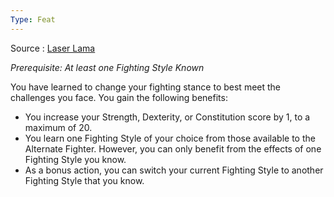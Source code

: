 ```yaml
---
Type: Feat
---
```

Source : [Laser Lama](https://drive.google.com/file/d/1-F5qAIGyG9IitLjBFvwHeHMzzrt6NAkD/view)

*Prerequisite: At least one Fighting Style Known*

You have learned to change your fighting stance to best meet the challenges you face. You gain the following benefits:
- You increase your Strength, Dexterity, or Constitution score by 1, to a maximum of 20.
- You learn one Fighting Style of your choice from those available to the Alternate Fighter. However, you can only benefit from the effects of one Fighting Style you know.
- As a bonus action, you can switch your current Fighting Style to another Fighting Style that you know.